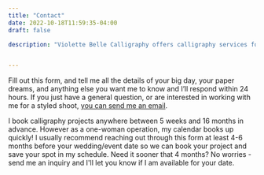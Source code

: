 ```yaml
---
title: "Contact"
date: 2022-10-18T11:59:35-04:00
draft: false

description: "Violette Belle Calligraphy offers calligraphy services for personal stationery, weddings, and other life events."


---
```

Fill out this form, and tell me all the details of your big day, your paper dreams, and anything else you want me to know and I’ll respond within 24 hours. If you just have a general question, or are interested in working with me for a styled shoot, [you can send me an email](mailto:info@violettebelle.com).

I book calligraphy projects anywhere between 5 weeks and 16 months in advance. However as a one-woman operation, my calendar books up quickly! I usually recommend reaching out through this form at least 4-6 months before your wedding/event date so we can book your project and save your spot in my schedule. Need it sooner that 4 months? No worries - send me an inquiry and I'll let you know if I am available for your date.

 